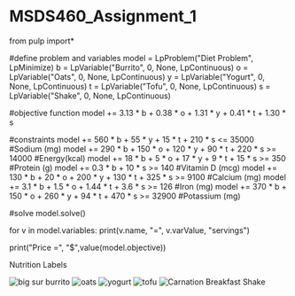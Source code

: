 # MSDS460_Assignment_1
from pulp import*

#define problem and variables
model = LpProblem("Diet Problem", LpMinimize)
b = LpVariable("Burrito", 0, None, LpContinuous)
o = LpVariable("Oats", 0, None, LpContinuous)
y = LpVariable("Yogurt", 0, None, LpContinuous)
t = LpVariable("Tofu", 0, None, LpContinuous)
s = LpVariable("Shake", 0, None, LpContinuous)

#objective function
model += 3.13 * b + 0.38 * o + 1.31 * y + 0.41 * t + 1.30 * s

#constraints
model += 560 * b + 55 * y + 15 * t + 210 * s <= 35000 #Sodium (mg)
model += 290 * b + 150 * o + 120 * y + 90 * t + 220 * s >= 14000 #Energy(kcal)
model += 18 * b + 5 * o + 17 * y + 9 * t + 15 * s >= 350 #Protein (g)
model += 0.3 * b + 10 * s >= 140 #Vitamin D (mcg)
model += 130 * b + 20 * o + 200 * y + 130 * t + 325 * s >= 9100 #Calcium (mg)
model += 3.1 * b + 1.5 * o + 1.44 * t + 3.6 * s >= 126 #Iron (mg)
model += 370 * b + 150 * o + 260 * y + 94 * t + 470 * s >= 32900 #Potassium (mg)

#solve
model.solve()

for v in model.variables:
    print(v.name, "=", v.varValue, "servings")
    
print("Price =", "$",value(model.objective))


Nutrition Labels 

![big sur burrito](https://github.com/mtrimble27/MSDS460_Assignment_1/assets/72757621/a3c184e5-6a61-4f5a-9f7c-ac452497126e)
![oats](https://github.com/mtrimble27/MSDS460_Assignment_1/assets/72757621/2776f2e7-0f82-46ae-80e8-b8a545930262)
![yogurt](https://github.com/mtrimble27/MSDS460_Assignment_1/assets/72757621/3d8fcf5b-b2d8-4443-8250-aff7f8657518)
![tofu](https://github.com/mtrimble27/MSDS460_Assignment_1/assets/72757621/1626daac-4533-4f73-8dfd-ef92b9f412bd)
![Carnation Breakfast Shake](https://github.com/mtrimble27/MSDS460_Assignment_1/assets/72757621/e1b4ff3d-f34d-4f2e-804d-f4141e5f8c84)

